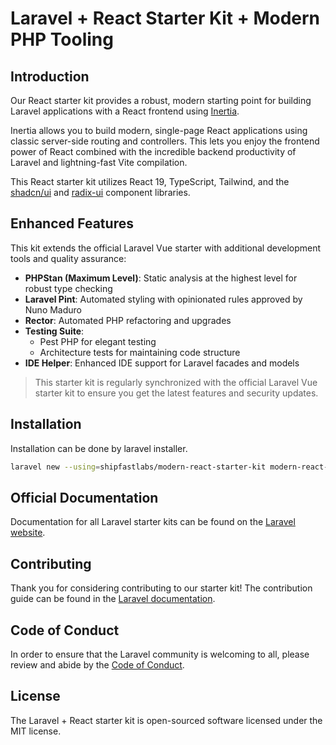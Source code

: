 # Laravel + React Starter Kit + Modern PHP Tooling

## Introduction

Our React starter kit provides a robust, modern starting point for building Laravel applications with a React frontend using [Inertia](https://inertiajs.com).

Inertia allows you to build modern, single-page React applications using classic server-side routing and controllers. This lets you enjoy the frontend power of React combined with the incredible backend productivity of Laravel and lightning-fast Vite compilation.

This React starter kit utilizes React 19, TypeScript, Tailwind, and the [shadcn/ui](https://ui.shadcn.com) and [radix-ui](https://www.radix-ui.com) component libraries.

## Enhanced Features

This kit extends the official Laravel Vue starter with additional development tools and quality assurance:

- **PHPStan (Maximum Level)**: Static analysis at the highest level for robust type checking
- **Laravel Pint**: Automated styling with opinionated rules approved by Nuno Maduro
- **Rector**: Automated PHP refactoring and upgrades
- **Testing Suite**: 
  - Pest PHP for elegant testing
  - Architecture tests for maintaining code structure
- **IDE Helper**: Enhanced IDE support for Laravel facades and models

> This starter kit is regularly synchronized with the official Laravel Vue starter kit to ensure you get the latest features and security updates.

## Installation

Installation can be done by laravel installer.

```bash
laravel new --using=shipfastlabs/modern-react-starter-kit modern-react-app
```

## Official Documentation

Documentation for all Laravel starter kits can be found on the [Laravel website](https://laravel.com/docs/starter-kits).

## Contributing

Thank you for considering contributing to our starter kit! The contribution guide can be found in the [Laravel documentation](https://laravel.com/docs/contributions).

## Code of Conduct

In order to ensure that the Laravel community is welcoming to all, please review and abide by the [Code of Conduct](https://laravel.com/docs/contributions#code-of-conduct).

## License

The Laravel + React starter kit is open-sourced software licensed under the MIT license.
